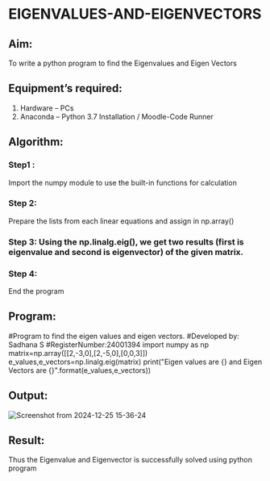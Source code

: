 # EIGENVALUES-AND-EIGENVECTORS
## Aim:
To write a python program to find the Eigenvalues and Eigen Vectors
## Equipment’s required:
1. 	Hardware – PCs
2. 	Anaconda – Python 3.7 Installation / Moodle-Code Runner
## Algorithm:
### Step1 : 
Import the numpy module to use the built-in functions for calculation
### Step 2: 
Prepare the lists from each linear equations and assign in np.array()
### Step 3: Using the np.linalg.eig(),  we get two results (first is eigenvalue and second is eigenvector) of the given matrix.
### Step 4: 
End the program

## Program:
#Program to find the eigen values and eigen vectors.
#Developed by: Sadhana S
#RegisterNumber:24001394
import numpy as np
matrix=np.array([[2,-3,0],[2,-5,0],[0,0,3]])
e_values,e_vectors=np.linalg.eig(matrix)
print("Eigen values are {} and Eigen Vectors are {}".format(e_values,e_vectors))
## Output:
![Screenshot from 2024-12-25 15-36-24](https://github.com/user-attachments/assets/c847d9b0-5d46-4a74-99c7-6910f625c396)

## Result:
Thus the Eigenvalue and Eigenvector is successfully solved using python program
